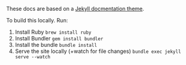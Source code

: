 These docs are based on a [Jekyll docmentation theme](http://idratherbewriting.com/documentation-theme-jekyll/). 

To build this locally. Run:

1. Install Ruby `brew install ruby`
2. Install Bundler `gem install bundler`
2. Install the bundle `bundle install`
3. Serve the site locally (+watch for file changes) `bundle exec jekyll serve --watch`
